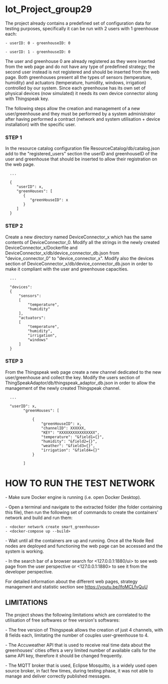# Iot_Project_group29

The project already contains a predefined set of configuration data for testing purposes, specifically it can be run with 2 users with 1 greenhouse each:

    - userID: 0 - greenhouseID: 0
    
    - userID: 1 - greenhouseID: 0

The user and greenhouse 0 are already registered as they were inserted from the web page and do not have any type of predefined strategy; the second user instead is not registered and should be inserted from the web page. Both greenhouses present all the types of sensors (temperature, humidity) and actuators (temperature, humidity, windows, irrigation) controlled by our system. 
Since each greenhouse has its own set of physical devices (now simulated) it needs its own device connector along with Thingspeak key. 

The following steps allow the creation and management of a new user/greenhouse and they must be performed by a system administrator after having performed a contract (network and system utilisation + device installation) with the specific user. 

### STEP 1
In the resource catalog configuration file ResourceCatalog/db/catalog.json add to the "registered_users" section the userID and greenhouseID of the user and greenhouse that should be inserted to allow their registration on the web page.

      ...
      
      {
         "userID": x,
         "greenHouses": [
            {
               "greenHouseID": x
            }
         ]
      }

### STEP 2
Create a new directory named DeviceConnector_x which has the same contents of DeviceConnector_0. 
Modify all the strings in the newly created DeviceConnector_x/Dockerfile and DeviceConnector_x/db/device_connector_db.json from "device_connector_0" to "device_connector_x".
Modify also the devices section of DeviceConnector_x/db/device_connector_db.json in order to make it compliant with the user and greenhouse capacities.

      ...
      
      "devices": 
      {
          "sensors": 
          [
              "temperature",
              "humidity"
          ],
          "actuators": 
          [
              "temperature",
              "humidity",
              "irrigation",
              "windows"
          ]
      }

### STEP 3
From the Thingspeak web page create a new channel dedicated to the new user/greenhouse and collect the key. 
Modify the users section of ThingSpeakAdaptor/db/thingspeak_adaptor_db.json in order to allow the management of the newly created Thingspeak channel. 

      ...
      
      "userID": x,
            "greenHouses": [

                {
                    "greenHouseID": x,
                    "channelID": XXXXXX,
                    "KEY": "XXXXXXXXXXXXXXXX",
                    "temperature": "&field1={}",
                    "humidity": "&field2={}",
                    "weather": "&field3={}",
                    "irrigation": "&field4={}"
                }

            ]


# HOW TO RUN THE TEST NETWORK


-‌ Make sure Docker engine is running (i.e. open Docker Desktop).
  
-‌ Open a terminal and navigate to the extracted folder (the folder containing this file), then run the following set of commands to create the containers' network and build and run them:

    - <docker network create smart_greenhouse>
    - <docker-compose up --build>

‌- Wait until all the containers are up and running. Once all the Node Red nodes are deployed and functioning the web page can be accessed and the system is working.

-‌ In the search bar of a browser search for <127.0.0.1:1880/ui> to see web page from the user perspective or <127.0.0.1:1880> to see it from the developer perspective.

For detailed information about the different web pages, strategy management and statistic section see https://youtu.be/lfoMCLfvQuU


## LIMITATIONS

The project shows the following limitations which are correlated to the utilisation of free softwares or free version's softwares:

-‌ The free version of Thingspeak allows the creation of just 4 channels, with 8 fields each, limitating the number of couples user-greenhouse to 4. 

-‌ The Accuweather API that is used to receive real time data about the greenhouses' cities offers a very limited number of available calls for the same API key, therefore it should be changed frequently.

-‌ The MQTT broker that is used, Eclipse Mosquitto, is a widely used open source broker, in fact few times, during testing phase, it was not able to manage and deliver correctly published messages.
